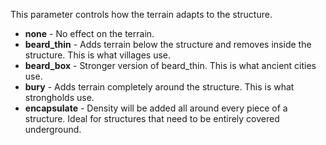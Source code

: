 This parameter controls how the terrain adapts to the structure.

* **none** - No effect on the terrain.
* **beard_thin** - Adds terrain below the structure and removes inside the structure. This is what villages use.
* **beard_box** - Stronger version of beard_thin. This is what ancient cities use.
* **bury** - Adds terrain completely around the structure. This is what strongholds use.
* **encapsulate** - Density will be added all around every piece of a structure. Ideal for structures that need to be entirely covered underground.